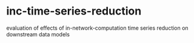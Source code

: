 # inc-time-series-reduction
evaluation of effects of in-network-computation time series reduction on downstream data models

